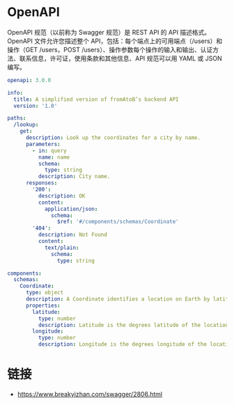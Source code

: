 # OpenAPI

OpenAPI 规范（以前称为 Swagger 规范）是 REST API 的 API 描述格式。 OpenAPI 文件允许您描述整个 API，包括：每个端点上的可用端点（/users）和操作（GET /users，POST /users）、操作参数每个操作的输入和输出、认证方法、联系信息，许可证，使用条款和其他信息、API 规范可以用 YAML 或 JSON 编写。

```yaml
openapi: 3.0.0

info:
  title: A simplified version of fromAtoB’s backend API
  version: '1.0'

paths:
  /lookup:
    get:
      description: Look up the coordinates for a city by name.
      parameters:
        - in: query
          name: name
          schema:
            type: string
          description: City name.
      responses:
        '200':
          description: OK
          content:
            application/json:
              schema:
                $ref: '#/components/schemas/Coordinate'
        '404':
          description: Not Found
          content:
            text/plain:
              schema:
                type: string

components:
  schemas:
    Coordinate:
      type: object
      description: A Coordinate identifies a location on Earth by latitude and longitude.
      properties:
        latitude:
          type: number
          description: Latitude is the degrees latitude of the location, in the range [-90, 90].
        longitude:
          type: number
          description: Longitude is the degrees longitude of the location, in the range [-180, 180].
```

# 链接

- https://www.breakyizhan.com/swagger/2806.html
